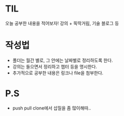 # TIL
오늘 공부한 내용을 적어보자! 강의 + 뚝딱거림, 기술 블로그 등

# 작성법

- 폴더는 월간 별로, 그 안에는 날짜별로 정리하도록 한다.
- 강의는 들으면서 정리하고 챕터 등을 명시한다.
- 추가적으로 공부한 내용은 링크나 file을 첨부한다.

# P.S

- push pull clone에서 삽질을 좀 많이해따..
